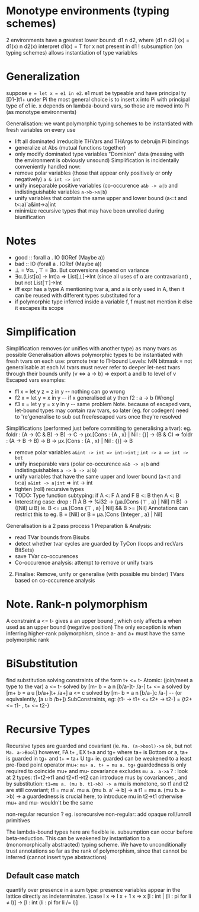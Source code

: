 # Monotype environments (typing schemes)
2 environments have a greatest lower bound: d1 n d2, where (d1 n d2) (x) = d1(x) n d2(x)
interpret d1(x) = T for x not present in d1
! subsumption (on typing schemes) allows instantiation of type variables

# Generalization
suppose `e = let x = e1 in e2`. e1 must be typeable and have principal ty [D1-]t1+ under Pi
the most general choice is to insert x into Pi with principal type of e1
ie. x depends on lambda-bound vars, so those are moved into Pi (as monotype environments)

Generalisation: we want polymorphic typing schemes to be instantiated with fresh variables on every use
  * lift all dominated irreducible THVars and THArgs to debruijn Pi bindings
  * generalize at Abs (mutual functions together)
  * only modify dominated type variables "Dominion" data (messing with the environment is obviously unsound)
Simplification is incidentally conveniently handled now:
  * remove polar variables (those that appear only positively or only negatively) `a & int -> int`
  * unify inseparable positive variables (co-occurence `a&b -> a|b` and indistinguishable variables `a->b->a|b`)
  * unify variables that contain the same upper and lower bound (a<:t and t<:a)`a&int->a|int
  * minimize recursive types that may have been unrolled during biunification

# Notes
  * good :: forall a . IO (IORef (Maybe a))
  * bad  :: IO (forall a . IORef (Maybe a))
  * ⊥ = ∀α. , ⊤ = ∃α. But conversions depend on variance
  * ∃α.(List[α] -> Int)a => List[⊥]->Int (since all uses of α are contravariant) , but not List[⊤]->Int
  * iff expr has a type A mentioning tvar a, and a is only used in A, then it can be reused with different types substituted for a
  * if polymorphic type inferred inside a variable f, f must not mention it else it escapes its scope

# Simplification
Simplification removes (or unifies with another type) as many tvars as possible
Generalisation allows polymorphic types to be instantiated with fresh tvars on each use: promote tvar to Π-bound
Levels: lvlN bitmask = not generalisable at each lvl
tvars must never refer to deeper let-nest tvars through their bounds
unify (v <=> a -> b) => export a and b to level of v
Escaped vars examples:
* f1 x = let y z = z in y   -- nothing can go wrong
* f2 x = let y   = x in y   -- if x generalised at y then f2 : a -> b (Wrong)
* f3 x = let y y = x y in y -- same problem
Note. because of escaped vars, let-bound types may contain raw tvars, so
later (eg. for codegen) need to 're'generalise to sub out free/escaped vars once they're resolved

Simplifications (performed just before commiting to generalising a tvar):
eg. foldr : (A -> (C & B) -> B) -> C -> μx.[Cons : {A , x} | Nil : {}] -> (B & C)
=>  foldr : (A -> B       -> B) -> B -> μx.[Cons : {A , x} | Nil : {}] -> B
 * remove polar variables `a&int -> int => int->int` ; `int -> a => int -> bot`
 * unify inseparable vars (polar co-occurence `a&b -> a|b` and indistinguishables `a -> b -> a|b`)
 * unify variables that have the same upper and lower bound (a<:t and t<:a) `a&int -> a|int` => int -> int
 * tighten (roll) recursive types
 * TODO: Type function subtyping: if A <: F A and F B <: B then A <: B
 * Interesting case: drop : ∏ A B → %i32 → (µa.[Cons {⊤ , a} | Nil] ⊓ B) → ([Nil] ⊔ B)
   ie. B <= µa.[Cons {⊤ , a} | Nil] && B >= [Nil]
   Annotations can restrict this to eg. B = [Nil] or B = µa.[Cons {Integer , a} | Nil]

Generalisation is a 2 pass process
1 Preparation & Analysis:
  * read TVar bounds from Bisubs
  * detect whether tvar cycles are guarded by TyCon (loops and recVars BitSets)
  * save TVar co-occurences
  * Co-occurence analysis: attempt to remove or unify tvars
2. Finalise: Remove, unify or generalise (with possible mu binder) TVars based on co-occurence analysis


# Note. Rank-n polymorphism
A constraint a <= t- gives a an upper bound ;
which only affects a when used as an upper bound (negative position)
The only exception is when inferring higher-rank polymorphism,
since a- and a+ must have the same polymorphic rank

# BiSubstitution
find substitution solving constraints of the form t+ <= t-
Atomic: (join/meet a type to the var)
a  <= t- solved by [m- b = a n [b/a-]t- /a-]
t+ <= a  solved by [m+ b = a u [b/a+]t+ /a+]
a  <= c  solved by [m- b = a n [b/a-]c  /a-] -- (or equivalently,  [a u b /b+])
SubConstraints, eg: (t1- -> t1+ <= t2+ -> t2-) = {t2+ <= t1- , t+ <= t2-}


# Recursive Types
Recursive types are guarded and covariant
(ie. `Ma. (a->bool)->a` ok, but not `Ma. a->Bool`)
however,
FA t+ , EX t+a and tg+ where ta+ is Bottom or a,
ta+ is guarded in tg+ and t+ = ta+ U tg+
ie. guarded can be weakened to a least pre-fixed point operator mu+:
`mu+ a. t+ = mu a. tg+`
guardedness is only required to coincide mu+ and mu-
covariance excludes `mu a. a->a` ?
: look at 2 types: t1=t2->t1 and t2=t1->t2
can introduce mus by covariances , and
by substitution: `t1=mu a. (mu b. t1->b) -> a`
mu is monotone, so t1 and t2 are still covariant;
t1 = mu a'. mu a. (mu b. a' -> b) -> a
t1 = mu a. (mu b. a->b) -> a
guardedness is crucial here, to introduce mu in t2->t1
otherwise mu+ and mu- wouldn't be the same

non-regular recursion ?
eg. isorecursive non-regular: add opaque roll/unroll primitives

The lambda-bound types here are flexible ie. subsumption can occur before beta-reduction. This can be weakened by instantiation to a (monomorphically abstracted) typing scheme.
We have to unconditionally trust annotations so far as the rank of polymorphism, since that cannot be inferred (cannot insert type abstractions)

## Default case match
quantify over presence in a sum type: presence variables appear in the lattice directly as indeterminates.
\case
  l x => l x + 1
  x   => x
  [l : int | (li : pi for li ≠ l)] → [l : int (li : pi for li /= l)]
